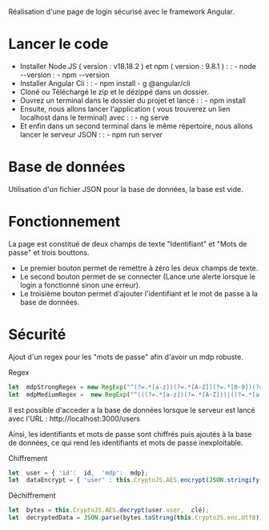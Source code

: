 


Réalisation d'une page de login sécurisé avec le framework Angular.


# Lancer le code
- Installer Node.JS ( version : v18.18.2 ) et npm ( version : 9.8.1 ) :
  : -  node --version
  : - npm --version
- Installer Angular Cli : 
  : - npm install - g @angular/cli 
- Cloné ou Téléchargé le zip et le dézippé dans un dossier.
- Ouvrez un terminal dans le dossier du projet et lancé : 
  : - npm install
- Ensuite, nous allons lancer l'application ( vous trouverez un lien localhost dans le terminal)  avec  :
  : - ng serve
- Et enfin dans un second terminal dans le même répertoire, nous allons lancer le serveur JSON :
  : - npm run server

# Base de données
Utilisation d'un fichier JSON pour la base de données, la base est vide.
# Fonctionnement
La page est constitué de deux champs de texte "Identifiant" et "Mots de passe" et trois bouttons.
- Le premier bouton permet de remettre à zéro les deux champs de texte.
- Le second bouton permet de se connecter (Lance une alerte lorsque le login a fonctionné sinon une erreur).
- Le troisième bouton permet d'ajouter l'identifiant et le mot de passe à la base de données.

# Sécurité
Ajout d'un regex pour les "mots de passe" afin d'avoir un mdp robuste.

Regex 

```typescript
let  mdpStrongRegex = new RegExp("^(?=.*[a-z])(?=.*[A-Z])(?=.*[0-9])(?=.*[!@#\$%\^&\*])(?=.{8,})");
let  mdpMediumRegex =  new RegExp("^(((?=.*[a-z])(?=.*[A-Z]))|((?=.*[a-z])(?=.*[0-9]))|((?=.*[A-Z])(?=.*[0-9])))(?=.{6,})");
```


Il est possible d'acceder a la base de données lorsque le serveur est lancé avec l'URL : http://localhost:3000/users

Ainsi, les identifiants et mots de passe sont chiffrés puis ajoutés à la base de données, ce qui rend les identifiants et mots de passe inexploitable.

Chiffrement
```typescript
let  user = { 'id':  id,  'mdp':  mdp};
let  dataEncrypt = { 'user' : this.CryptoJS.AES.encrypt(JSON.stringify(user),  clé).toString()};
```
Déchiffrement
```typescript
let  bytes = this.CryptoJS.AES.decrypt(user.user,  clé);
let  decryptedData = JSON.parse(bytes.toString(this.CryptoJS.enc.Utf8));
```



